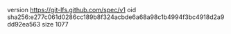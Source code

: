 version https://git-lfs.github.com/spec/v1
oid sha256:e277c061d0286cc189b8f324acbde6a68a98c1b4994f3bc4918d2a9dd92ea563
size 1077
